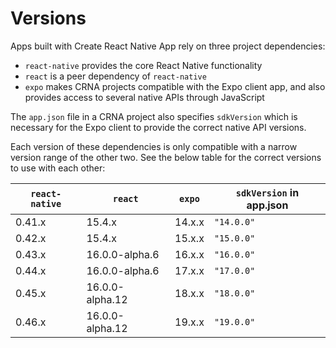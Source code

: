 # Versions

Apps built with Create React Native App rely on three project dependencies:

* `react-native` provides the core React Native functionality
* `react` is a peer dependency of `react-native`
* `expo` makes CRNA projects compatible with the Expo client app, and also provides access to several native APIs through JavaScript

The `app.json` file in a CRNA project also specifies `sdkVersion` which is necessary for the Expo client to provide the correct native API versions.

Each version of these dependencies is only compatible with a narrow version range of the other two. See the below table for the correct versions to use with each other:

| `react-native` | `react`         | `expo` | `sdkVersion` in app.json |
|----------------|-----------------|--------|--------------------------|
| 0.41.x         | 15.4.x          | 14.x.x | `"14.0.0"`               |
| 0.42.x         | 15.4.x          | 15.x.x | `"15.0.0"`               |
| 0.43.x         | 16.0.0-alpha.6  | 16.x.x | `"16.0.0"`               |
| 0.44.x         | 16.0.0-alpha.6  | 17.x.x | `"17.0.0"`               |
| 0.45.x         | 16.0.0-alpha.12 | 18.x.x | `"18.0.0"`               |
| 0.46.x         | 16.0.0-alpha.12 | 19.x.x | `"19.0.0"`               |
